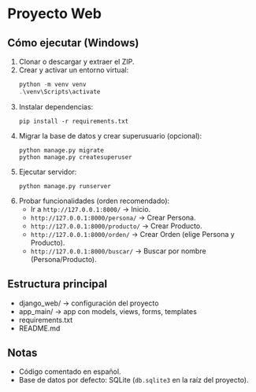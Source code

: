 # Proyecto Web

## Cómo ejecutar (Windows)
1. Clonar o descargar y extraer el ZIP.
2. Crear y activar un entorno virtual:
   ```powershell
   python -m venv venv
   .\venv\Scripts\activate
   ```
3. Instalar dependencias:
   ```
   pip install -r requirements.txt
   ```
4. Migrar la base de datos y crear superusuario (opcional):
   ```
   python manage.py migrate
   python manage.py createsuperuser
   ```
5. Ejecutar servidor:
   ```
   python manage.py runserver
   ```
6. Probar funcionalidades (orden recomendado):
   - Ir a `http://127.0.0.1:8000/` → Inicio.
   - `http://127.0.0.1:8000/persona/` → Crear Persona.
   - `http://127.0.0.1:8000/producto/` → Crear Producto.
   - `http://127.0.0.1:8000/orden/` → Crear Orden (elige Persona y Producto).
   - `http://127.0.0.1:8000/buscar/` → Buscar por nombre (Persona/Producto).

## Estructura principal
- django_web/       -> configuración del proyecto
- app_main/         -> app con models, views, forms, templates
- requirements.txt
- README.md

## Notas
- Código comentado en español.
- Base de datos por defecto: SQLite (`db.sqlite3` en la raíz del proyecto).
